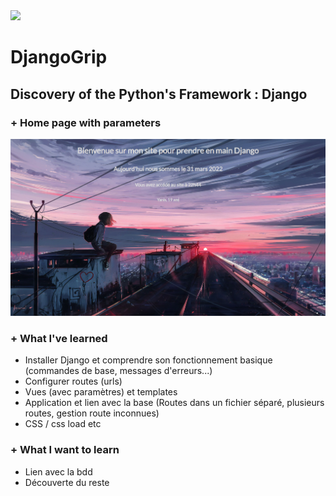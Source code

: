 <img src='https://img.shields.io/badge/Python-Django-green'>

# DjangoGrip

## Discovery of the Python's Framework : Django

### + Home page with parameters

<img   src="readme_img.png">
 
### + What I've learned

- Installer Django et comprendre son fonctionnement basique (commandes de base, messages d'erreurs...)
- Configurer routes (urls)
- Vues (avec paramètres) et templates
- Application et lien avec la base (Routes dans un fichier séparé, plusieurs routes, gestion route inconnues)
- CSS / css load etc

### + What I want to learn

- Lien avec la bdd
- Découverte du reste

